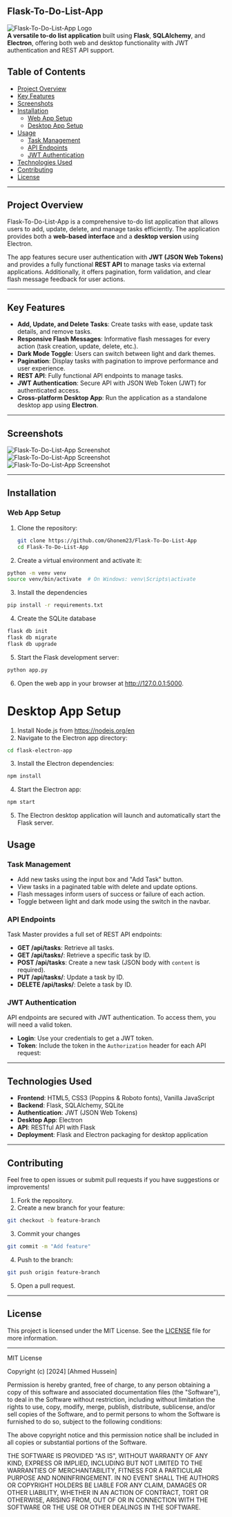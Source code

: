 ## Flask-To-Do-List-App

![Flask-To-Do-List-App Logo](Flask-To-Do-List-App/static/images/logo.jpg)  
**A versatile to-do list application** built using **Flask**, **SQLAlchemy**, and **Electron**, offering both web and desktop functionality with JWT authentication and REST API support.

## Table of Contents
- [Project Overview](#project-overview)
- [Key Features](#key-features)
- [Screenshots](#screenshots)
- [Installation](#installation)
  - [Web App Setup](#web-app-setup)
  - [Desktop App Setup](#desktop-app-setup)
- [Usage](#usage)
  - [Task Management](#task-management)
  - [API Endpoints](#api-endpoints)
  - [JWT Authentication](#jwt-authentication)
- [Technologies Used](#technologies-used)
- [Contributing](#contributing)
- [License](#license)

---

## Project Overview

Flask-To-Do-List-App is a comprehensive to-do list application that allows users to add, update, delete, and manage tasks efficiently. The application provides both a **web-based interface** and a **desktop version** using Electron.

The app features secure user authentication with **JWT (JSON Web Tokens)** and provides a fully functional **REST API** to manage tasks via external applications. Additionally, it offers pagination, form validation, and clear flash message feedback for user actions.

---

## Key Features

- **Add, Update, and Delete Tasks**: Create tasks with ease, update task details, and remove tasks.
- **Responsive Flash Messages**: Informative flash messages for every action (task creation, update, delete, etc.).
- **Dark Mode Toggle**: Users can switch between light and dark themes.
- **Pagination**: Display tasks with pagination to improve performance and user experience.
- **REST API**: Fully functional API endpoints to manage tasks.
- **JWT Authentication**: Secure API with JSON Web Token (JWT) for authenticated access.
- **Cross-platform Desktop App**: Run the application as a standalone desktop app using **Electron**.

---

## Screenshots

![Flask-To-Do-List-App Screenshot](https://github.com/Ghonem23/Flask-To-Do-List-App/blob/main/Flask-To-Do-List-App/static/Images/1.jpg?raw=true)  
![Flask-To-Do-List-App Screenshot](https://github.com/Ghonem23/Flask-To-Do-List-App/blob/main/Flask-To-Do-List-App/static/images/2.jpg?raw=true)  
![Flask-To-Do-List-App Screenshot](https://github.com/Ghonem23/Flask-To-Do-List-App/blob/main/Flask-To-Do-List-App/static/images/3.jpg?raw=true)

---

## Installation

### Web App Setup

1. Clone the repository:
   ```bash
   git clone https://github.com/Ghonem23/Flask-To-Do-List-App
   cd Flask-To-Do-List-App

2. Create a virtual environment and activate it:
```bash
python -m venv venv
source venv/bin/activate  # On Windows: venv\Scripts\activate
```

3. Install the dependencies
```bash
pip install -r requirements.txt
```
4. Create the SQLite database
```bash
flask db init
flask db migrate
flask db upgrade
```

5. Start the Flask development server:
```bash
python app.py
```

6. Open the web app in your browser at http://127.0.0.1:5000.

# Desktop App Setup
1. Install Node.js from https://nodejs.org/en
2. Navigate to the Electron app directory:
```bash
cd flask-electron-app
```
3. Install the Electron dependencies:
```bash
npm install
```
4. Start the Electron app:
```bash
npm start
```
5. The Electron desktop application will launch and automatically start the Flask server.

## Usage

### Task Management

- Add new tasks using the input box and "Add Task" button.
- View tasks in a paginated table with delete and update options.
- Flash messages inform users of success or failure of each action.
- Toggle between light and dark mode using the switch in the navbar.

### API Endpoints

Task Master provides a full set of REST API endpoints:

- **GET /api/tasks**: Retrieve all tasks.
- **GET /api/tasks/<id>**: Retrieve a specific task by ID.
- **POST /api/tasks**: Create a new task (JSON body with `content` is required).
- **PUT /api/tasks/<id>**: Update a task by ID.
- **DELETE /api/tasks/<id>**: Delete a task by ID.

### JWT Authentication

API endpoints are secured with JWT authentication. To access them, you will need a valid token.

- **Login**: Use your credentials to get a JWT token.
- **Token**: Include the token in the `Authorization` header for each API request:

---

## Technologies Used

- **Frontend**: HTML5, CSS3 (Poppins & Roboto fonts), Vanilla JavaScript
- **Backend**: Flask, SQLAlchemy, SQLite
- **Authentication**: JWT (JSON Web Tokens)
- **Desktop App**: Electron
- **API**: RESTful API with Flask
- **Deployment**: Flask and Electron packaging for desktop application

---

## Contributing

Feel free to open issues or submit pull requests if you have suggestions or improvements!

1. Fork the repository.
2. Create a new branch for your feature:
 ```bash
 git checkout -b feature-branch
 ```
3. Commit your changes
  ```bash
  git commit -m "Add feature"
  ```
4. Push to the branch:
  ```bash
  git push origin feature-branch
  ```
5. Open a pull request.

---

## License

This project is licensed under the MIT License. See the [LICENSE](LICENSE) file for more information.

---

MIT License

Copyright (c) [2024] [Ahmed Hussein]

Permission is hereby granted, free of charge, to any person obtaining a copy
of this software and associated documentation files (the "Software"), to deal
in the Software without restriction, including without limitation the rights
to use, copy, modify, merge, publish, distribute, sublicense, and/or sell
copies of the Software, and to permit persons to whom the Software is
furnished to do so, subject to the following conditions:

The above copyright notice and this permission notice shall be included in all
copies or substantial portions of the Software.

THE SOFTWARE IS PROVIDED "AS IS", WITHOUT WARRANTY OF ANY KIND, EXPRESS OR
IMPLIED, INCLUDING BUT NOT LIMITED TO THE WARRANTIES OF MERCHANTABILITY,
FITNESS FOR A PARTICULAR PURPOSE AND NONINFRINGEMENT. IN NO EVENT SHALL THE
AUTHORS OR COPYRIGHT HOLDERS BE LIABLE FOR ANY CLAIM, DAMAGES OR OTHER
LIABILITY, WHETHER IN AN ACTION OF CONTRACT, TORT OR OTHERWISE, ARISING FROM,
OUT OF OR IN CONNECTION WITH THE SOFTWARE OR THE USE OR OTHER DEALINGS IN THE
SOFTWARE.
